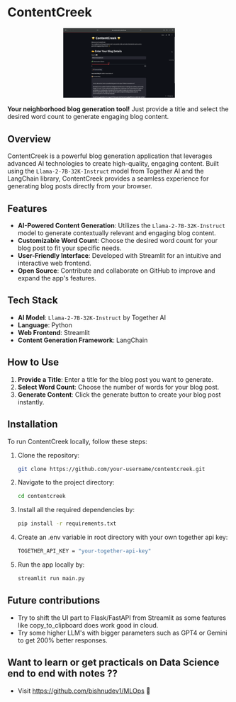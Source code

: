 # ContentCreek

<div align="center">
  <img src="./contentcreek.png" alt="ContentCreek Logo" style="width: 50%;">
</div>

**Your neighborhood blog generation tool!** Just provide a title and select the desired word count to generate engaging blog content.

## Overview

ContentCreek is a powerful blog generation application that leverages advanced AI technologies to create high-quality, engaging content. Built using the `Llama-2-7B-32K-Instruct` model from Together AI and the LangChain library, ContentCreek provides a seamless experience for generating blog posts directly from your browser.

## Features

- **AI-Powered Content Generation**: Utilizes the `Llama-2-7B-32K-Instruct` model to generate contextually relevant and engaging blog content.
- **Customizable Word Count**: Choose the desired word count for your blog post to fit your specific needs.
- **User-Friendly Interface**: Developed with Streamlit for an intuitive and interactive web frontend.
- **Open Source**: Contribute and collaborate on GitHub to improve and expand the app's features.

## Tech Stack

- **AI Model**: `Llama-2-7B-32K-Instruct` by Together AI
- **Language**: Python
- **Web Frontend**: Streamlit
- **Content Generation Framework**: LangChain

## How to Use

1. **Provide a Title**: Enter a title for the blog post you want to generate.
2. **Select Word Count**: Choose the number of words for your blog post.
3. **Generate Content**: Click the generate button to create your blog post instantly.

## Installation

To run ContentCreek locally, follow these steps:

1. Clone the repository:
   ```bash
   git clone https://github.com/your-username/contentcreek.git
2. Navigate to the project directory:
   ```bash
   cd contentcreek
   ```
3. Install all the required dependencies by:
   ```bash
   pip install -r requirements.txt
   ```
4. Create an .env variable in root directory with your own together api key:
   ```bash
   TOGETHER_API_KEY = "your-together-api-key"
   ```
5. Run the app locally by:
   ```bash
   streamlit run main.py
   ```

## Future contributions 
- Try to shift the UI part to Flask/FastAPI from Streamlit as some features like copy_to_clipboard does work good in cloud.
- Try some higher LLM's with bigger parameters such as GPT4 or Gemini to get 200% better responses.


## Want to learn or get practicals on Data Science end to end with notes ??
- Visit https://github.com/bishnudev1/MLOps 🥹
